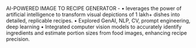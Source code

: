 AI-POWERED IMAGE TO RECIPE GENERATOR -
• leverages the power of artificial intelligence to transform visual depictions of 1 lakh+ dishes into detailed, replicable recipes.
• Explored GenAI, NLP, CV, prompt engineering, deep learning
• Integrated computer vision models to accurately identify ingredients and estimate portion sizes from food images, enhancing recipe precision.


